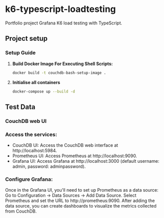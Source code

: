 # k6-typescript-loadtesting
Portfolio project Grafana K6 load testing with TypeScript.

## Project setup

### Setup Guide

1. **Build Docker Image For Executing Shell Scripts:**

   ```bash
   docker build -t couchdb-bash-setup-image .
   
2. **Initialise all containers**

   ```bash
   docker-compose up --build -d  

## Test Data

### CouchDB web UI


### Access the services:

- CouchDB UI: Access the CouchDB web interface at http://localhost:5984.
- Prometheus UI: Access Prometheus at http://localhost:9090.
- Grafana UI: Access Grafana at http://localhost:3000 (default username: admin, password: adminpassword).

### Configure Grafana:

Once in the Grafana UI, you'll need to set up Prometheus as a data source:
Go to Configuration -> Data Sources -> Add Data Source.
Select Prometheus and set the URL to http://prometheus:9090.
After adding the data source, you can create dashboards to visualize the metrics collected from CouchDB.

